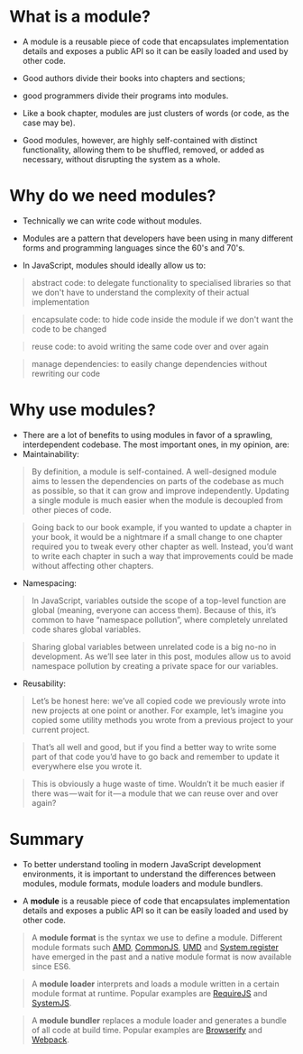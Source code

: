 # What is a module?
- A module is a reusable piece of code that encapsulates implementation details and exposes a public API so it can be easily loaded and used by other code.

- Good authors divide their books into chapters and sections; 
- good programmers divide their programs into modules.

- Like a book chapter, modules are just clusters of words (or code, as the case may be).
- Good modules, however, are highly self-contained with distinct functionality, allowing them to be shuffled, removed, or added as necessary, without disrupting the system as a whole.


# Why do we need modules?
- Technically we can write code without modules.

- Modules are a pattern that developers have been using in many different forms and programming languages since the 60's and 70's.

- In JavaScript, modules should ideally allow us to:
> abstract code: to delegate functionality to specialised libraries so that we don't have to understand the complexity of their actual implementation

> encapsulate code: to hide code inside the module if we don't want the code to be changed

> reuse code: to avoid writing the same code over and over again

> manage dependencies: to easily change dependencies without rewriting our code


# Why use modules?
- There are a lot of benefits to using modules in favor of a sprawling, interdependent codebase. The most important ones, in my opinion, are:
- Maintainability: 
> By definition, a module is self-contained. A well-designed module aims to lessen the dependencies on parts of the codebase as much as possible, so that it can grow and improve independently. Updating a single module is much easier when the module is decoupled from other pieces of code.

> Going back to our book example, if you wanted to update a chapter in your book, it would be a nightmare if a small change to one chapter required you to tweak every other chapter as well. Instead, you’d want to write each chapter in such a way that improvements could be made without affecting other chapters.

- Namespacing: 
> In JavaScript, variables outside the scope of a top-level function are global (meaning, everyone can access them). Because of this, it’s common to have “namespace pollution”, where completely unrelated code shares global variables.

> Sharing global variables between unrelated code is a big no-no in development.
As we’ll see later in this post, modules allow us to avoid namespace pollution by creating a private space for our variables.

- Reusability: 
> Let’s be honest here: we’ve all copied code we previously wrote into new projects at one point or another. For example, let’s imagine you copied some utility methods you wrote from a previous project to your current project.

> That’s all well and good, but if you find a better way to write some part of that code you’d have to go back and remember to update it everywhere else you wrote it.

> This is obviously a huge waste of time. Wouldn’t it be much easier if there was — wait for it — a module that we can reuse over and over again?









# Summary
- To better understand tooling in modern JavaScript development environments, it is important to understand the differences between modules, module formats, module loaders and module bundlers.

- A **module** is a reusable piece of code that encapsulates implementation details and exposes a public API so it can be easily loaded and used by other code.

> A **module format** is the syntax we use to define a module. Different module formats such [AMD](https://github.com/amdjs/amdjs-api/wiki/AMD), [CommonJS](http://www.commonjs.org/), [UMD](https://github.com/umdjs/umd) and [System.register](https://github.com/ModuleLoader/es-module-loader/blob/master/docs/system-register.md) have emerged in the past and a native module format is now available since ES6.

> A **module loader** interprets and loads a module written in a certain module format at runtime. Popular examples are [RequireJS](http://requirejs.org) and [SystemJS](https://github.com/systemjs/systemjs).

> A **module bundler** replaces a module loader and generates a bundle of all code at build time. Popular examples are [Browserify](http://browserify.org/) and [Webpack](https://webpack.github.io).